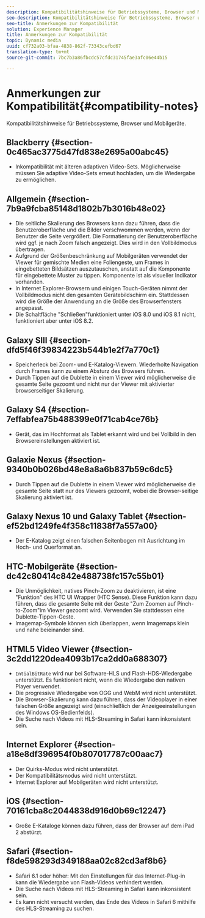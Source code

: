 ```yaml
---
description: Kompatibilitätshinweise für Betriebssysteme, Browser und Mobilgeräte.
seo-description: Kompatibilitätshinweise für Betriebssysteme, Browser und Mobilgeräte.
seo-title: Anmerkungen zur Kompatibilität
solution: Experience Manager
title: Anmerkungen zur Kompatibilität
topic: Dynamic media
uuid: cf732a03-bfaa-4838-862f-73343cefbd67
translation-type: tm+mt
source-git-commit: 7bc7b3a86fbcdc57cfdc31745fae3afc06e44b15

---
```



# Anmerkungen zur Kompatibilität{#compatibility-notes}

Kompatibilitätshinweise für Betriebssysteme, Browser und Mobilgeräte.

## Blackberry {#section-0c465ac3775d47fd838e2695a00abc45}

* Inkompatibilität mit älteren adaptiven Video-Sets. Möglicherweise müssen Sie adaptive Video-Sets erneut hochladen, um die Wiedergabe zu ermöglichen.

## Allgemein {#section-7b9a9fcba85148d1802b7b3016b48e02}

* Die seitliche Skalierung des Browsers kann dazu führen, dass die Benutzeroberfläche und die Bilder verschwommen werden, wenn der Benutzer die Seite vergrößert. Die Formatierung der Benutzeroberfläche wird ggf. je nach Zoom falsch angezeigt. Dies wird in den Vollbildmodus übertragen.
* Aufgrund der Größenbeschränkung auf Mobilgeräten verwendet der Viewer für gemischte Medien eine Foliengeste, um Frames in eingebetteten Bildsätzen auszutauschen, anstatt auf die Komponente für eingebettete Muster zu tippen. Komponente ist als visueller Indikator vorhanden.
* In Internet Explorer-Browsern und einigen Touch-Geräten nimmt der Vollbildmodus nicht den gesamten Gerätebildschirm ein. Stattdessen wird die Größe der Anwendung an die Größe des Browserfensters angepasst.
* Die Schaltfläche &quot;Schließen&quot;funktioniert unter iOS 8.0 und iOS 8.1 nicht, funktioniert aber unter iOS 8.2.

## Galaxy SIII {#section-dfd5f46f39834223b544b1e2f7a770c1}

* Speicherleck bei Zoom- und E-Katalog-Viewern. Wiederholte Navigation durch Frames kann zu einem Absturz des Browsers führen.
* Durch Tippen auf die Dublette in einem Viewer wird möglicherweise die gesamte Seite gezoomt und nicht nur der Viewer mit aktivierter browserseitiger Skalierung.

## Galaxy S4 {#section-7effabfea75b488399e0f71cab4ce76b}

* Gerät, das im Hochformat als Tablet erkannt wird und bei Vollbild in den Browsereinstellungen aktiviert ist.

## Galaxie Nexus {#section-9340b0b026bd48e8a8a6b837b59c6dc5}

* Durch Tippen auf die Dublette in einem Viewer wird möglicherweise die gesamte Seite statt nur des Viewers gezoomt, wobei die Browser-seitige Skalierung aktiviert ist.

## Galaxy Nexus 10 und Galaxy Tablet {#section-ef52bd1249fe4f358c11838f7a557a00}

* Der E-Katalog zeigt einen falschen Seitenbogen mit Ausrichtung im Hoch- und Querformat an.

## HTC-Mobilgeräte {#section-dc42c80414c842e488738fc157c55b01}

* Die Unmöglichkeit, natives Pinch-Zoom zu deaktivieren, ist eine &quot;Funktion&quot; des HTC UI Wrapper (HTC Sense). Diese Funktion kann dazu führen, dass die gesamte Seite mit der Geste &quot;Zum Zoomen auf Pinch-to-Zoom&quot;im Viewer gezoomt wird. Verwenden Sie stattdessen eine Dublette-Tippen-Geste.
* Imagemap-Symbole können sich überlappen, wenn Imagemaps klein und nahe beieinander sind.

## HTML5 Video Viewer {#section-3c2dd1220dea4093b17ca2dd0a688307}

* `IntialBitRate` wird nur bei Software-HLS und Flash-HDS-Wiedergabe unterstützt. Es funktioniert nicht, wenn die Wiedergabe den nativen Player verwendet.
* Die progressive Wiedergabe von OGG und WebM wird nicht unterstützt.
* Die Browser-Skalierung kann dazu führen, dass der Videoplayer in einer falschen Größe angezeigt wird (einschließlich der Anzeigeeinstellungen des Windows OS-Bedienfelds).
* Die Suche nach Videos mit HLS-Streaming in Safari kann inkonsistent sein.

## Internet Explorer {#section-a18e8df396954f0b807017787c00aac7}

* Der Quirks-Modus wird nicht unterstützt.
* Der Kompatibilitätsmodus wird nicht unterstützt.
* Internet Explorer auf Mobilgeräten wird nicht unterstützt.

## iOS {#section-70161cba8c2044838d916d0b69c12247}

* Große E-Kataloge können dazu führen, dass der Browser auf dem iPad 2 abstürzt.

## Safari {#section-f8de598293d349188aa02c82cd3af8b6}

* Safari 6.1 oder höher: Mit den Einstellungen für das Internet-Plug-in kann die Wiedergabe von Flash-Videos verhindert werden.
* Die Suche nach Videos mit HLS-Streaming in Safari kann inkonsistent sein.
* Es kann nicht versucht werden, das Ende des Videos in Safari 6 mithilfe des HLS-Streaming zu suchen.

